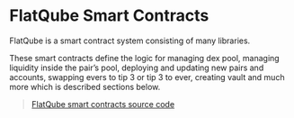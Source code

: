 # FlatQube Smart Contracts

FlatQube is a smart contract system consisting of many libraries.

These smart contracts define the logic for managing dex pool, managing liquidity inside the pair’s pool, deploying and updating new pairs and accounts, swapping evers to tip 3 or tip 3 to ever, creating vault and much more which is described sections below.

> [FlatQube smart contracts source code](https://github.com/broxus/ton-dex/tree/master/contracts)
